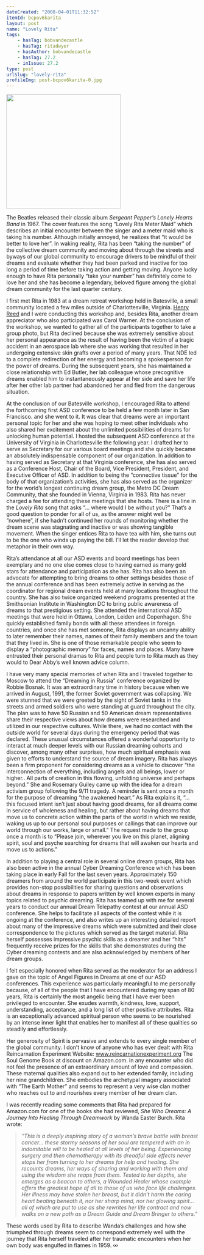 ```yaml
---
dateCreated: "2008-04-01T11:32:52"
itemId: bcpov6karita
layout: post
name: "Lovely Rita"
tags:
    - hasTag: bobvandecastle
    - hasTag: ritadwyer
    - hasAuthor: bobvandecastle
    - hasTag: 27.2
    - inIssue: 27.2
type: post
urlSlug: "lovely-rita"
profileImg: post-bcpov6karita-0.jpg
---
```


<img src="../images/post-bcpov6karita-0.jpg" width="300px" height="auto"/>

The Beatles released their classic album _Sergeant Pepper’s Lonely Hearts Band_ in 1967. The cover features the song “Lovely Rita Meter Maid” which describes an initial encounter between the singer and a meter maid who is taking his number. Although initially annoyed, he realizes that “it would be better to love her”. In waking reality, Rita has been “taking the number” of the collective dream community and moving about through the streets and byways of our global community to encourage drivers to be mindful of their dreams and evaluate whether they had been parked and inactive for too long a period of time before taking action and getting moving. Anyone lucky enough to have Rita personally “take your number” has definitely come to love her and she has become a legendary, beloved figure among the global dream community for the last quarter century.

I first met Rita in 1983 at a dream retreat workshop held in Batesville, a small community located a few miles outside of Charlottesville, Virginia. [Henry Reed](../@henryreed) and I were conducting this workshop and, besides Rita, another dream appreciator who also participated was Carol Warner. At the conclusion of the workshop, we wanted to gather all of the participants together to take a group photo, but Rita declined because she was extremely sensitive about her personal appearance as the result of having been the victim of a tragic accident in an aerospace lab where she was working that resulted in her undergoing extensive skin grafts over a period of many years. That NDE led to a complete redirection of her energy and becoming a spokesperson for the power of dreams. During the subsequent years, she has maintained a close relationship with Ed Butler, her lab colleague whose precognitive dreams enabled him to instantaneously appear at her side and save her life after her other lab partner had abandoned her and fled from the dangerous situation.

At the conclusion of our Batesville workshop, I encouraged Rita to attend the forthcoming first ASD conference to be held a few month later in San Francisco. and she went to it. It was clear that dreams were an important personal topic for her and she was hoping to meet other individuals who also shared her excitement about the unlimited possibilities of dreams for unlocking human potential. I hosted the subsequent ASD conference at the University of Virginia in Charlottesville the following year. I drafted her to serve as Secretary for our various board meetings and she quickly became an absolutely indispensable component of our organization. In addition to having served as Secretary at that Virginia conference, she has also served as a Conference Host, Chair of the Board, Vice President, President, and Executive Officer of ASD. In addition to being the “connective tissue” for the body of that organization’s activities, she has also served as the organizer for the world’s longest continuing dream group, the Metro DC Dream Community, that she founded in Vienna, Virginia in 1983. Rita has never charged a fee for attending these meetings that she hosts. There is a line in the _Lovely Rita_ song that asks “... where would I be without you?” That’s a good question to ponder for all of us, as the answer might well be ”nowhere”, if she hadn’t continued her rounds of monitoring whether the dream scene was stagnating and inactive or was showing tangible movement. When the singer entices Rita to have tea with him, she turns out to be the one who winds up paying the bill. I’ll let the reader develop that metaphor in their own way.

Rita’s attendance at all our ASD events and board meetings has been exemplary and no one else comes close to having earned as many gold stars for attendance and participation as she has. Rita has also been an advocate for attempting to bring dreams to other settings besides those of the annual conference and has been extremely active in serving as the coordinator for regional dream events held at many locations throughout the country. She has also twice organized weekend programs presented at the Smithsonian Institute in Washington DC to bring public awareness of dreams to that prestigious setting. She attended the international ASD meetings that were held in Ottawa, London, Leiden and Copenhagen. She quickly established family bonds with all these attendees in foreign countries, and once she has met someone, Rita displays an uncanny ability to later remember their names, names of their family members and the town that they lived in. She is one of those remarkable people who seem to display a “photographic memory” for faces, names and places. Many have entrusted their personal dramas to Rita and people turn to Rita much as they would to Dear Abby’s well known advice column.

I have very many special memories of when Rita and I traveled together to Moscow to attend the “Dreaming in Russia” conference organized by Robbie Bosnak. It was an extraordinary time in history because when we arrived in August, 1991, the former Soviet government was collapsing. We were stunned that we were greeted by the sight of Soviet tanks in the streets and armed soldiers who were standing at guard throughout the city. The plan was to have 50 Russian and 50 American dream representatives share their respective views about how dreams were researched and utilized in our respective cultures. While there, we had no contact with the outside world for several days during the emergency period that was declared. These unusual circumstances offered a wonderful opportunity to interact at much deeper levels with our Russian dreaming cohorts and discover, among many other surprises, how much spiritual emphasis was given to efforts to understand the source of dream imagery. Rita has always been a firm proponent for considering dreams as a vehicle to discover “the interconnection of everything, including angels and all beings, lower or higher.. All parts of creation in this flowing, unfolding universe and perhaps beyond.” She and Rosemary Guiley came up with the idea for a dream activism group following the 9/11 tragedy. A reminder is sent once a month for the purpose of dreaming “the awakened heart.” As Rita explains it, “... this focused intent isn’t just about having good dreams, for all dreams come in service of wholeness and healing, but rather about having dreams that move us to concrete action within the parts of the world in which we reside, waking us up to our personal soul purposes or callings that can improve our world through our works, large or small.” The request made to the group once a month is to “Please join, wherever you live on this planet, aligning spirit, soul and psyche searching for dreams that will awaken our hearts and move us to actions.”

In addition to playing a central role in several online dream groups, Rita has also been active in the annual Cyber Dreaming Conference which has been taking place in early Fall for the last seven years. Approximately 150 dreamers from around the world participate in this two-week event which provides non-stop possibilities for sharing questions and observations about dreams in response to papers written by well known experts in many topics related to psychic dreaming. Rita has teamed up with me for several years to conduct our annual Dream Telepathy contest at our annual ASD conference. She helps to facilitate all aspects of the contest while it is ongoing at the conference, and also writes up an interesting detailed report about many of the impressive dreams which were submitted and their close correspondence to the pictures which served as the target material. Rita herself possesses impressive psychic skills as a dreamer and her “hits” frequently receive prizes for the skills that she demonstrates during the Cyber dreaming contests and are also acknowledged by members of her dream groups.

I felt especially honored when Rita served as the moderator for an address I gave on the topic of Angel Figures in Dreams at one of our ASD conferences. This experience was particularly meaningful to me personally because, of all of the people that I have encountered during my span of 80 years, Rita is certainly the most angelic being that I have ever been privileged to encounter. She exudes warmth, kindness, love, support, understanding, acceptance, and a long list of other positive attributes. Rita is an exceptionally advanced spiritual person who seems to be nourished by an intense inner light that enables her to manifest all of these qualities so steadily and effortlessly.

Her generosity of Spirit is pervasive and extends to every single member of the global community. I don’t know of anyone who has ever dealt with Rita Reincarnation Experiment Website: www.reincarnationexperiment.org The Soul Genome Book at discount on Amazon.com. in any encounter who did not feel the presence of an extraordinary amount of love and compassion. These maternal qualities also expand out to her extended family, including her nine grandchildren. She embodies the archetypal imagery associated with “The Earth Mother” and seems to represent a very wise clan mother who reaches out to and nourishes every member of her dream clan.

I was recently reading some comments that Rita had prepared for Amazon.com for one of the books she had reviewed, _She Who Dreams: A Journey Into Healing Through Dreamwork_ by Wanda Easter Burch. Rita wrote:

> _“This is a deeply inspiring story of a woman’s brave battle with breast cancer... these stormy seasons of her soul are tempered with an in indomitable will to be healed at all levels of her being. Experiencing surgery and then chemotherapy with its dreadful side effects never stops her from turning to her dreams for help and healing. She recounts dreams, her ways of sharing and working with them and using the wisdom she reaps from them. Tested to her depths, she emerges as a beacon to others, a Wounded Healer whose example offers the greatest hope of all to those of us who face life challenges. Her illness may have stolen her breast, but it didn’t harm the caring heart beating beneath it, nor her sharp mind, nor her glowing spirit... all of which are put to use as she rewrites her life contract and now walks on a new path as a Dream Guide and Dream Bringer to others.”_

These words used by Rita to describe Wanda’s challenges and how she triumphed through dreams seem to correspond extremely well with the journey that Rita herself traveled after her traumatic encounters when her own body was engulfed in flames in 1959. ∞
